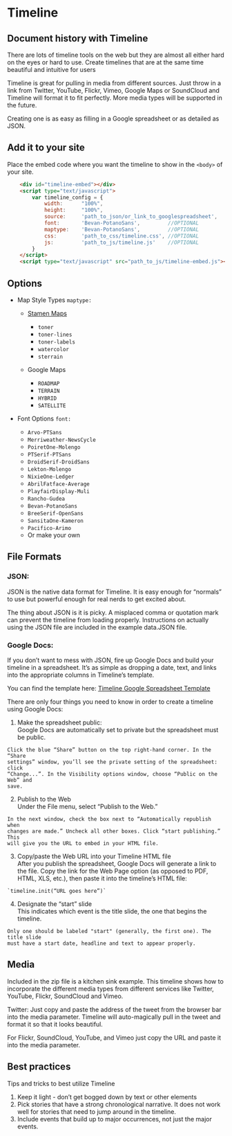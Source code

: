 # Timeline 
## Document history with Timeline

There are lots of timeline tools on the web but they are almost all either
hard on the eyes or hard to use. Create timelines that are at the same time
beautiful and intuitive for users

Timeline is great for pulling in media from different sources. Just throw in a
link from Twitter, YouTube, Flickr, Vimeo, Google Maps or SoundCloud and
Timeline will format it to fit perfectly. More media types will be supported
in the future.

Creating one is as easy as filling in a Google spreadsheet or as detailed as
JSON.

## Add it to your site

Place the embed code where you want the timeline to show in the `<body>` of your site.

```html
	<div id="timeline-embed"></div>
	<script type="text/javascript">
	    var timeline_config = {
			width: 		"100%",
			height: 	"100%",
			source: 	'path_to_json/or_link_to_googlespreadsheet',
			font: 		'Bevan-PotanoSans',			//OPTIONAL
			maptype: 	'Bevan-PotanoSans',			//OPTIONAL
			css: 		'path_to_css/timeline.css',	//OPTIONAL
			js: 		'path_to_js/timeline.js'	//OPTIONAL
		}
	</script>
	<script type="text/javascript" src="path_to_js/timeline-embed.js"></script>
```
	
## Options


* Map Style Types `maptype:`

	* [Stamen Maps ](maps.stamen.com)
		* `toner`
		* `toner-lines`
		* `toner-labels`
		* `watercolor`
		* `sterrain`
		
	* Google Maps
		* `ROADMAP`
		* `TERRAIN`
		* `HYBRID`
		* `SATELLITE`

* Font Options `font:`
	* `Arvo-PTSans`
	* `Merriweather-NewsCycle`
	* `PoiretOne-Molengo`
	* `PTSerif-PTSans`
	* `DroidSerif-DroidSans`
	* `Lekton-Molengo`
	* `NixieOne-Ledger`
	* `AbrilFatface-Average`
	* `PlayfairDisplay-Muli`
	* `Rancho-Gudea`
	* `Bevan-PotanoSans`
	* `BreeSerif-OpenSans`
	* `SansitaOne-Kameron`
	* `Pacifico-Arimo`
	* Or make your own 

## File Formats

### JSON:

JSON is the native data format for Timeline. It is easy enough for “normals”
to use but powerful enough for real nerds to get excited about.

The thing about JSON is it is picky. A misplaced comma or quotation mark can
prevent the timeline from loading properly. Instructions on actually using the
JSON file are included in the example data.JSON file.

### Google Docs:

If you don’t want to mess with JSON, fire up Google Docs and build your
timeline in a spreadsheet. It’s as simple as dropping a date, text, and links
into the appropriate columns in Timeline’s template.

You can find the template here: [Timeline Google Spreadsheet Template](https://docs.google.com/a/digitalartwork.net/previewtemplate?id=0AppSVxABhnltdEhzQjQ4MlpOaldjTmZLclQxQWFTOUE&mode=public)

There are only four things you need to know in order to create a timeline
using Google Docs:

  1. Make the spreadsheet public:   
	Google Docs are automatically set to private but the spreadsheet must be
	public.

  
	Click the blue “Share” button on the top right-hand corner. In the “Share
	settings” window, you’ll see the private setting of the spreadsheet: click
	“Change...”. In the Visibility options window, choose “Public on the Web” and
	save.

  2. Publish to the Web  
	Under the File menu, select “Publish to the Web.”

  
	In the next window, check the box next to “Automatically republish when
	changes are made.” Uncheck all other boxes. Click “start publishing.” This
	will give you the URL to embed in your HTML file.

  3. Copy/paste the Web URL into your Timeline HTML file  
	After you publish the spreadsheet, Google Docs will generate a link to the
	file. Copy the link for the Web Page option (as opposed to PDF, HTML, XLS,
	etc.), then paste it into the timeline’s HTML file:

  
	`timeline.init(“URL goes here”)`

  4. Designate the “start” slide  
	This indicates which event is the title slide, the one that begins the
	timeline.

  
	Only one should be labeled "start" (generally, the first one). The title slide
	must have a start date, headline and text to appear properly.

## Media

Included in the zip file is a kitchen sink example. This timeline shows how to
incorporate the different media types from different services like Twitter,
YouTube, Flickr, SoundCloud and Vimeo.

Twitter: Just copy and paste the address of the tweet from the browser bar
into the media parameter. Timeline will auto-magically pull in the tweet and
format it so that it looks beautiful.

For Flickr, SoundCloud, YouTube, and Vimeo just copy the URL and paste it into
the media parameter.

## Best practices

Tips and tricks to best utilize Timeline

  1. Keep it light - don’t get bogged down by text or other elements
  2. Pick stories that have a strong chronological narrative. It does not work well for stories that need to jump around in the timeline.
  3. Include events that build up to major occurrences, not just the major events.
